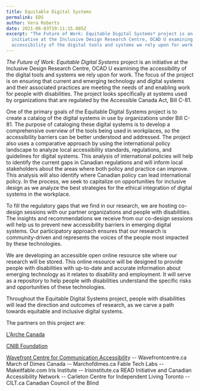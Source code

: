 ```yaml
---
title: Equitable Digital Systems
permalink: EDS
author: Vera Roberts
date: 2021-06-03T19:11:15.805Z
excerpt: "The Future of Work: Equitable Digital Systems* project is an
  initiative at the Inclusive Design Research Centre, OCAD U examining the
  accessibility of the digital tools and systems we rely upon for work."
---
```

*The Future of Work: Equitable Digital Systems* project is an initiative at the Inclusive Design Research Centre, OCAD U examining the accessibility of the digital tools and systems we rely upon for work. The focus of the project is on ensuring that current and emerging technology and digital systems and their associated practices are meeting the needs of and enabling work for people with disabilities. The project looks specifically at systems used by organizations that are regulated by the Accessible Canada Act, Bill C-81.

One of the primary goals of the Equitable Digital Systems project is to create a catalog of the digital systems in use by organizations under Bill C-81. The purpose of cataloging these digital systems is to develop a comprehensive overview of the tools being used in workplaces, so the accessibility barriers can be better understood and addressed. The project also uses a comparative approach by using the international policy landscape to analyze local accessibility standards, regulations, and guidelines for digital systems. This analysis of international policies will help to identify the current gaps in Canadian regulations and will inform local stakeholders about the areas where both policy and practice can improve. This analysis will also identify where Canadian policy can lead international policy. In the process, we seek to capitalize on opportunities for inclusive design as we analyze the best strategies for the ethical integration of digital systems in the workplace.

To fill the regulatory gaps that we find in our research, we are hosting co-design sessions with our partner organizations and people with disabilities. The insights and recommendations we receive from our co-design sessions will help us to prevent new accessibility barriers in emerging digital systems. Our participatory approach ensures that our research is community-driven and represents the voices of the people most impacted by these technologies.

We are developing an accessible open online resource site where our research will be stored. This online resource will be designed to provide people with disabilities with up-to-date and accurate information about emerging technology as it relates to disability and employment. It will serve as a repository to help people with disabilities understand the specific risks and opportunities of these technologies.

Throughout the Equitable Digital Systems project, people with disabilities will lead the direction and outcomes of research, as we carve a path towards equitable and inclusive digital systems.

The partners on this project are:

[L'Arche Canada](larche.ca)

[CNIB Foundation](cnib.ca)

[Wavefront Centre for Communication Accessibilit](Wavefrontcentre.ca)y -- Wavefrontcentre.ca 
March of Dimes Canada -- Marchofdimes.ca 
Fable Tech Labs -- Makeitfable.com 
Iris Institute -- Irisinstitute.ca 
READ Initiative and Canadian Accessibility Network -- Carleton 
Centre for Independent Living Toronto -- CILT.ca 
Canadian Council of the Blind